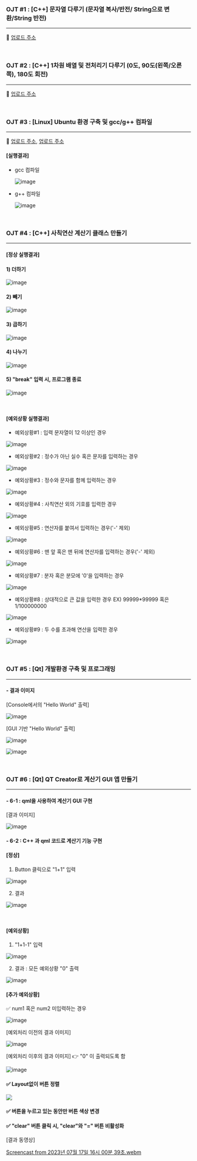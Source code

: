 
### OJT #1 : [C++] 문자열 다루기 (문자열 복사/반전/ String으로 변환/String 반전)
-- -- -- -- --

🔗 [업로드 주소](https://velog.io/@thdusdl4767/C-%EB%AC%B8%EC%9E%90%EC%97%B4-%EB%8B%A4%EB%A3%A8%EA%B8%B0)

<br>

### OJT #2 : [C++] 1차원 배열 및 전처리기 다루기 (0도, 90도(왼쪽/오른쪽), 180도 회전)
-- -- -- -- --

🔗 [업로드 주소](https://velog.io/@thdusdl4767/C-%EB%B0%B0%EC%97%B4-%EB%B0%8F-%EC%A0%84%EC%B2%98%EB%A6%AC%EA%B8%B0-%EB%8B%A4%EB%A3%A8%EA%B8%B0-0%EB%8F%84-90%EB%8F%84%EC%99%BC%EC%AA%BD%EC%98%A4%EB%A5%B8%EC%AA%BD-180%EB%8F%84-%ED%9A%8C%EC%A0%84)

<br>

### OJT #3 : [Linux] Ubuntu 환경 구축 및 gcc/g++ 컴파일
-- -- -- -- --

🔗 [업로드 주소](https://velog.io/@thdusdl4767/Linux-%EC%9A%B0%EB%B6%84%ED%88%ACUbuntu-%EC%84%A4%EC%B9%98%ED%95%98%EA%B8%B0), [업로드 주소](https://velog.io/@thdusdl4767/Linux-Vim-Editor-gcc-c-%EC%84%A4%EC%B9%98%ED%95%98%EA%B8%B0)
   #### [실행결과]
   - gcc 컴파일
   
     ![image](https://github.com/Heosoyeon/OJT/assets/99372040/db09632d-130b-4e2a-ad1b-2e38a6da70f4)
     
   - g++ 컴파일
   
     ![image](https://github.com/Heosoyeon/OJT/assets/99372040/26e8c3af-5f08-4dfb-a8d1-a62d456b27fc)

<br>

### OJT #4 : [C++] 사칙연산 계산기 클래스 만들기
-- -- -- -- --

   #### [정상 실행결과]
   
   #### 1) 더하기
   
![image](https://github.com/Heosoyeon/OJT/assets/99372040/f47e51e5-d329-4514-8167-01c4466d5a3a)

   #### 2) 빼기
   
![image](https://github.com/Heosoyeon/OJT/assets/99372040/210ff446-8646-4e3d-8a11-3d7cf4787652)

   #### 3) 곱하기
   
![image](https://github.com/Heosoyeon/OJT/assets/99372040/34870d90-d781-4159-a5ea-842b79ed20e1)

   #### 4) 나누기

![image](https://github.com/Heosoyeon/OJT/assets/99372040/1b890c6b-6201-4310-b99e-d5a6f111b161)

   #### 5) "break" 입력 시, 프로그램 종료
![image](https://github.com/Heosoyeon/OJT/assets/99372040/328b3f72-dd2b-4f04-a1b4-c6e41345871c)

<br>

   #### [예외상황 실행결과]
   
   - 예외상황#1 : 입력 문자열이 12 이상인 경우

![image](https://github.com/Heosoyeon/OJT/assets/99372040/08bcef3f-5011-4e03-9d3b-7bbaa718b8dd)

   - 예외상황#2 : 정수가 아닌 실수 혹은 문자를 입력하는 경우

![image](https://github.com/Heosoyeon/OJT/assets/99372040/aed2235d-b538-4ea0-95ed-236ec8a64c22)

   - 예외상황#3 : 정수와 문자를 함께 입력하는 경우

![image](https://github.com/Heosoyeon/OJT/assets/99372040/d647c4f1-9461-4802-8f14-66e0e4297182)

   - 예외상황#4 : 사칙연산 외의 기호를 입력한 경우

![image](https://github.com/Heosoyeon/OJT/assets/99372040/4af34951-e2e5-43b0-af5d-52ebe09ec831)

   - 예외상황#5 : 연산자를 붙여서 입력하는 경우('-' 제외)

![image](https://github.com/Heosoyeon/OJT/assets/99372040/663f4d65-8619-4ca9-8f2e-9a5107b27e0d)

   - 예외상황#6 : 맨 앞 혹은 맨 뒤에 연산자를 입력하는 경우('-' 제외)

![image](https://github.com/Heosoyeon/OJT/assets/99372040/28fbd4b8-75d2-421c-b7f6-ac3f01816be0)

   - 예외상황#7 : 분자 혹은 분모에 '0'을 입력하는 경우

![image](https://github.com/Heosoyeon/OJT/assets/99372040/bc7bcf2f-6373-41ca-a71d-be3140588d28)

   - 예외상황#8 : 상대적으로 큰 값을 입력한 경우
                 EX) 99999*99999 혹은 1/100000000

![image](https://github.com/Heosoyeon/OJT/assets/99372040/0cf7533c-457a-4019-be4c-829572b51daa)

   - 예외상황#9 : 두 수를 초과해 연산을 입력한 경우

![image](https://github.com/Heosoyeon/OJT/assets/99372040/95ae5b04-a636-4428-979f-4ffbb2bc684a)

<br>

### OJT #5 : [Qt] 개발환경 구축 및 프로그래밍
-- -- -- -- --

#### - 결과 이미지
[Console에서의 "Hello World" 출력]

![image](https://github.com/Heosoyeon/OJT/assets/99372040/cba97189-b116-45ad-942d-fb84e4faae8c)

[GUI 기반 "Hello World" 출력]

![image](https://github.com/Heosoyeon/OJT/assets/99372040/670b7afa-7937-40b1-a8e5-e73239baef1d)

![image](https://github.com/Heosoyeon/OJT/assets/99372040/d75b5867-1ac5-4876-a1d2-ec7e8fc9d4e0)

<br>

### OJT #6 : [Qt] QT Creator로 계산기 GUI 앱 만들기
-- -- -- -- --

#### - 6-1 : qml을 사용하여 계산기 GUI 구현
[결과 이미지]

![image](https://github.com/Heosoyeon/OJT/assets/99372040/53dae15b-6d15-426e-b826-3f2c426c27c2)

#### - 6-2 : C++ 과 qml 코드로 계산기 기능 구현

#### [정상] 

1) Button 클릭으로 "1+1" 입력

![image](https://github.com/Heosoyeon/OJT/assets/99372040/f1aee006-9087-4f63-94a5-3a987a543180)

2) 결과

![image](https://github.com/Heosoyeon/OJT/assets/99372040/e3f67057-0f26-43f8-af8a-be79ef746672)

<br>

#### [예외상황]

1) "1+1-1" 입력

![image](https://github.com/Heosoyeon/OJT/assets/99372040/beafe737-6bc1-43b4-93b3-6fc14c90ffde)

2) 결과 : 모든 예외상황 "0" 출력 
   
![image](https://github.com/Heosoyeon/OJT/assets/99372040/9ab65ec5-c9b3-4b15-b72f-89d3acbfe6ef)


#### [추가 예외상황]

✅ num1 혹은 num2 미입력하는 경우
   
![image](https://github.com/Heosoyeon/OJT/assets/99372040/d0a9098d-cab7-43f8-a943-bd55f7f6e4a2)

[예외처리 이전의 결과 이미지]

![image](https://github.com/Heosoyeon/OJT/assets/99372040/4489af56-759d-4ee9-a0ff-cc755525962f)

[예외처리 이후의 결과 이미지]
   👉 "0" 이 출력되도록 함

![image](https://github.com/Heosoyeon/OJT/assets/99372040/7a54cf36-b285-445e-8433-10df21737ce0)

#### ✅ Layout없이 버튼 정렬

![](https://velog.velcdn.com/images/thdusdl4767/post/09fdd155-4508-4be7-a499-ccff196f1dd7/image.png)

#### ✅ 버튼을 누르고 있는 동안만 버튼 색상 변경
#### ✅ "clear" 버튼 클릭 시, "clear"와 "=" 버튼 비활성화

[결과 동영상]

[Screencast from 2023년 07월 17일 16시 00분 39초.webm](https://github.com/Heosoyeon/OJT/assets/99372040/e69baae2-d9ad-4677-85fe-9a96e668a904)
